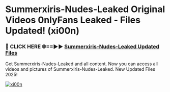 # Summerxiris-Nudes-Leaked Original Videos 0nlyFans Leaked - Files Updated! (xi00n)

<h3>🔴 CLICK HERE 🌐==►► <a href="https://tinyurl.com/yc6ubb5a" rel="nofollow">Summerxiris-Nudes-Leaked Updated Files</a></h3>

Get Summerxiris-Nudes-Leaked and all content. Now you can access all videos and pictures of Summerxiris-Nudes-Leaked. New Updated Files 2025!

[![xi00n](https://i.imgur.com/7eu0CRL.gif)](https://tinyurl.com/yc6ubb5a)
